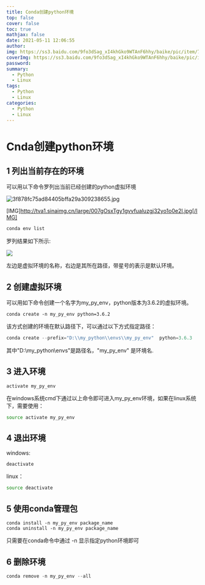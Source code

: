 ```yaml
---
title: Conda创建python环境
top: false
cover: false
toc: true
mathjax: false
date: 2021-05-11 12:06:55
author:
img: https://ss3.baidu.com/9fo3dSag_xI4khGko9WTAnF6hhy/baike/pic/item/78310a55b319ebc45d5c45dc8e26cffc1e17164a.jpg
coverImg: https://ss3.baidu.com/9fo3dSag_xI4khGko9WTAnF6hhy/baike/pic/item/78310a55b319ebc45d5c45dc8e26cffc1e17164a.jpg
password:
summary:
  - Python
  - Linux
tags:
  - Python
  - Linux
categories: 
  - Python
  - Linux
---
```

# Cnda创建python环境

## 1 列出当前存在的环境

可以用以下命令罗列出当前已经创建的python虚拟环境

![3f878fc75ad84405bffa29a309238655.jpg](http://tva1.sinaimg.cn/large/007gOsxTgy1gvvfvtklcsj32yo1o0e2l.jpg)

[IMG]http://tva1.sinaimg.cn/large/007gOsxTgy1gvvfualuzgj32yo1o0e2l.jpg[/IMG]

```cpp
conda env list
```

罗列结果如下所示:

<img src="https://cdn.jsdelivr.net/gh/zhaotaogit/images/Album_Src/Conda_list.jpg"/>

左边是虚拟环境的名称，右边是其所在路径，带星号的表示是默认环境。

## 2 创建虚拟环境

可以用如下命令创建一个名字为my_py_env，python版本为3.6.2的虚拟环境。

```undefined
conda create -n my_py_env python=3.6.2
```

该方式创建的环境在默认路径下，可以通过以下方式指定路径：

```swift
conda create --prefix="D:\\my_python\\envs\\my_py_env"  python=3.6.3
```

其中"D:\my_python\envs\"是路径名，"my_py_env" 是环境名.

## 3 进入环境

```undefined
activate my_py_env
```

在windows系统cmd下通过以上命令即可进入my_py_env环境，如果在linux系统下，需要使用：

```bash
source activate my_py_env
```

## 4 退出环境

windows:

```undefined
deactivate
```

linux：

```bash
source deactivate
```

## 5 使用conda管理包

```undefined
conda install -n my_py_env package_name
conda uninstall -n my_py_env package_name
```

只需要在conda命令中通过 -n 显示指定python环境即可

## 6 删除环境

```csharp
conda remove -n my_py_env --all
```

